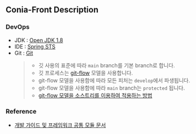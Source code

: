 ## Conia-Front Description

### DevOps

- JDK : [Open JDK 1.8](https://adoptopenjdk.net/?variant=openjdk8&jvmVariant=hotspot)
- IDE : [Spring STS](https://spring.io/tools)
- Git : [Git](https://git-scm.com/downloads)
  > - 깃 사용의 표준에 따라 `main` branch를 기본 branch로 합니다.
  > - 깃 프로세스는 [git-flow](https://nvie.com/posts/a-successful-git-branching-model/) 모델을 사용합니다.
  > - git-flow 모델을 사용함에 따라 모든 피처는 `develop`에서 파생됩니다.
  > - git-flow 모델을 사용함에 따라 `main` branch는 `protected` 됩니다.
  > - [git-flow 모델을 소스트리를 이용하여 적용하는 방법](https://duzi077.tistory.com/270)

### Reference

- [개발 가이드 및 프레임워크 공통 모듈 문서](https://gitlab.ilike.co.kr/conia-dev-team/conia-mcmall-front/-/wikis/home)

